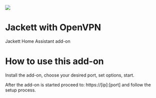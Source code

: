 [![](logo.png)](https://github.com/Jackett/Jackett)

# Jackett with OpenVPN

Jackett Home Assistant add-on

# How to use this add-on

Install the add-on, choose your desired port, set options, start.

After the add-on is started proceed to: https://[ip]:[port] and follow the setup process.

